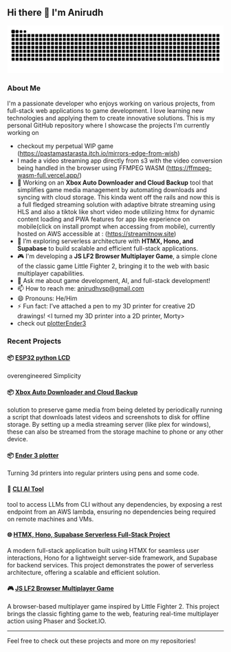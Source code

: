 ## Hi there 👋 I'm Anirudh
<picture>
  <source media="(prefers-color-scheme: dark)" srcset="https://github.com/anirudhvsp/anirudhvsp/blob/output/github-contribution-grid-snake-dark.svg">
  <source media="(prefers-color-scheme: light)" srcset="https://github.com/anirudhvsp/anirudhvsp/blob/output/github-contribution-grid-snake.svg">
  <img src="https://github.com/anirudhvsp/anirudhvsp/blob/output/github-contribution-grid-snake-dark.svg">
</picture>


### About Me
I'm a passionate developer who enjoys working on various projects, from full-stack web applications to game development. I love learning new technologies and applying them to create innovative solutions. This is my personal GitHub repository where I showcase the projects I'm currently working on

- checkout my perpetual WIP game 
(https://pastamastarasta.itch.io/mirrors-edge-from-wish)
- I made a video streaming app directly from s3 with the video conversion being handled in the browser using FFMPEG WASM (https://ffmpeg-wasm-full.vercel.app/)
- 🔭 Working on an **Xbox Auto Downloader and Cloud Backup** tool that simplifies game media management by automating downloads and syncing with cloud storage. This kinda went off the rails and now this is a full fledged streaming solution with adaptive bitrate streaming using HLS and also a tiktok like short video mode utilizing htmx for dynamic content loading and PWA features for app like experience on mobile(click on install prompt when accessing from mobile), currently hosted on AWS accessible at  : (https://streamitnow.site)
- 🌱 I’m exploring serverless architecture with **HTMX, Hono, and Supabase** to build scalable and efficient full-stack applications.
- 🎮 I'm developing a **JS LF2 Browser Multiplayer Game**, a simple clone of the classic game Little Fighter 2, bringing it to the web with basic multiplayer capabilities.
- 💬 Ask me about game development, AI, and full-stack development!
- 📫 How to reach me: [anirudhvsp@gmail.com](mailto:anirudhvsp@gmail.com)
- 😄 Pronouns: He/Him
- ⚡ Fun fact: I’ve attached a pen to my 3D printer for creative 2D drawings! <I turned my 3D printer into a 2D printer, Morty>
- check out
[plotterEnder3](https://github.com/anirudhvsp/plotterEnder3)

### Recent Projects

#### 📦 [ESP32 python LCD](https://github.com/anirudhvsp/esp23-LCD)
overengineered Simplicity

#### 📦 [Xbox Auto Downloader and Cloud Backup](https://github.com/anirudhvsp/xboxBackup)
solution to preserve game media from being deleted by periodically running a script that downloads latest videos and screenshots to disk for offline storage. By setting up a media streaming server (like plex for windows), these can also be streamed from the storage machine to phone or any other device.

#### 📦 [Ender 3 plotter](https://github.com/anirudhvsp/plotterEnder3)
Turning 3d printers into regular printers using pens and some code.

#### 🔧 [CLI AI Tool](https://github.com/anirudhvsp/CLI-AI)
tool to access LLMs from CLI without any dependencies, by exposing a rest endpoint from an AWS lambda, ensuring no dependencies being required on remote machines and VMs.

#### 🌐 [HTMX, Hono, Supabase Serverless Full-Stack Project](https://github.com/anirudhvsp/htmx-hono-supabase)
A modern full-stack application built using HTMX for seamless user interactions, Hono for a lightweight server-side framework, and Supabase for backend services. This project demonstrates the power of serverless architecture, offering a scalable and efficient solution.

#### 🎮 [JS LF2 Browser Multiplayer Game](https://github.com/anirudhvsp/webLF)
A browser-based multiplayer game inspired by Little Fighter 2. This project brings the classic fighting game to the web, featuring real-time multiplayer action using Phaser and Socket.IO.


---

Feel free to check out these projects and more on my repositories!
